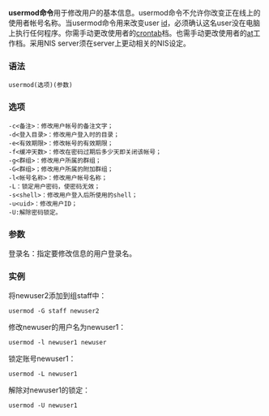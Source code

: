 **usermod命令**用于修改用户的基本信息。usermod命令不允许你改变正在线上的使用者帐号名称。当usermod命令用来改变user [id](#/id "id命令")，必须确认这名user没在电脑上执行任何程序。你需手动更改使用者的[crontab](#/crontab "crontab命令")档。也需手动更改使用者的[at](#/at "at命令")工作档。采用NIS server须在server上更动相关的NIS设定。

### 语法  

```
usermod(选项)(参数)
```

### 选项  

```
-c<备注>：修改用户帐号的备注文字；
-d<登入目录>：修改用户登入时的目录；
-e<有效期限>：修改帐号的有效期限；
-f<缓冲天数>：修改在密码过期后多少天即关闭该帐号；
-g<群组>：修改用户所属的群组；
-G<群组>；修改用户所属的附加群组；
-l<帐号名称>：修改用户帐号名称；
-L：锁定用户密码，使密码无效；
-s<shell>：修改用户登入后所使用的shell；
-u<uid>：修改用户ID；
-U:解除密码锁定。
```

### 参数  

登录名：指定要修改信息的用户登录名。

### 实例  

将newuser2添加到组staff中：

```
usermod -G staff newuser2
```

修改newuser的用户名为newuser1：

```
usermod -l newuser1 newuser
```

锁定账号newuser1：

```
usermod -L newuser1
```

解除对newuser1的锁定：

```
usermod -U newuser1
```